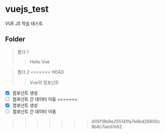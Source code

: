 # vuejs_test
VUE JS 학습 테스트

## Folder

> 폴더 1
>> Hello Vue

> 폴더 2
<<<<<<< HEAD
>> Vue의 컴포넌트
- [X] 컴포넌트 생성
- [ ] 컴포넌트 간 데이터 이동
=======
-[X] 컴포넌트 생성
-[ ] 컴포넌트 간 데이터 이동
>>>>>>> 405f18b9e255141fa7e6bd28800c8b8c7aed7e62
